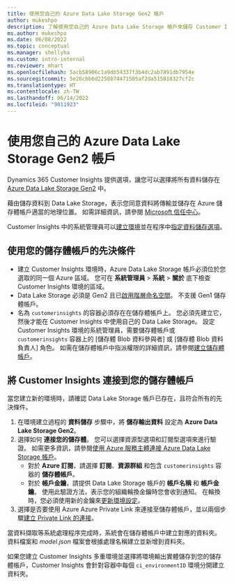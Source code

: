 ```yaml
---
title: 使用您自己的 Azure Data Lake Storage Gen2 帳戶
author: mukeshpo
description: 了解使用您自己的 Azure Data Lake Storage 帳戶來儲存 Customer Insights 資料的需求。
ms.author: mukeshpo
ms.date: 06/08/2022
ms.topic: conceptual
ms.manager: shellyha
ms.custom: intro-internal
ms.reviewer: mhart
ms.openlocfilehash: 5acb58906c1a9db54337f3b4dc2ab7891db7954e
ms.sourcegitcommit: 5e26cbb6d2258074471505af2da515818327cf2c
ms.translationtype: HT
ms.contentlocale: zh-TW
ms.lasthandoff: 06/14/2022
ms.locfileid: "9011923"
---
```

# <a name="use-your-own-azure-data-lake-storage-gen2-account"></a>使用您自己的 Azure Data Lake Storage Gen2 帳戶

Dynamics 365 Customer Insights 提供選項，讓您可以選擇將所有資料儲存在 [Azure Data Lake Storage Gen2](/azure/storage/blobs/data-lake-storage-introduction) 中。

藉由儲存資料到 Data Lake Storage，表示您同意資料將傳輸並儲存在 Azure 儲存體帳戶適當的地理位置。 如需詳細資訊，請參閱 [Microsoft 信任中心](https://www.microsoft.com/trust-center)。

Customer Insights 中的系統管理員可以[建立環境](create-environment.md)並在程序中[指定資料儲存選項](create-environment.md#step-2-configure-data-storage)。

## <a name="prerequisites-to-use-your-storage-account"></a>使用您的儲存體帳戶的先決條件

- 建立 Customer Insights 環境時，Azure Data Lake Storage 帳戶必須位於您選取的同一個 Azure 區域。 您可在 **系統管理員** > **系統** > **關於** 底下檢查 Customer Insights 環境的區域。
- Data Lake Storage 必須是 Gen2 且已[啟用階層命名空間](/azure/storage/blobs/create-data-lake-storage-account)。 不支援 Gen1 儲存體帳戶。
- 名為 `customerinsights` 的容器必須存在在儲存體帳戶上。 您必須先建立它，然後才能在 Customer Insights 中使用自己的 Data Lake Storage。 設定 Customer Insights 環境的系統管理員，需要儲存體帳戶或 `customerinsights` 容器上的 [儲存體 Blob 資料參與者] 或 [儲存體 Blob 資料負責人] 角色。 如需在儲存體帳戶中指派權限的詳細資訊，請參閱[建立儲存體帳戶](/azure/storage/common/storage-account-create?toc=%2Fazure%2Fstorage%2Fblobs%2Ftoc.json&tabs=azure-portal)。

## <a name="connect-customer-insights-with-your-storage-account"></a>將 Customer Insights 連接到您的儲存體帳戶

當您建立新的環境時，請確認 Data Lake Storage 帳戶已存在，且符合所有的先決條件。

1. 在環境建立過程的 **資料儲存** 步驟中，將 **儲存輸出資料** 設定為 **Azure Data Lake Storage Gen2**。
1. 選擇如何 **連接您的儲存體**。 您可以選擇資源型選項和訂閱型選項來進行驗證。 如需更多資訊，請參閱[使用 Azure 服務主體連接 Azure Data Lake Storage 帳戶](connect-service-principal.md)。
   - 對於 **Azure 訂閱**，請選擇 **訂閱**、**資源群組** 和包含 `customerinsights` 容器的 **儲存體帳戶**。
   - 對於 **帳戶金鑰**，請提供 Data Lake Storage 帳戶的 **帳戶名稱** 和 **帳戶金鑰**。 使用此驗證方法，表示您的組織輪換金鑰時您會收到通知。 在輪換時，您必須使用新的金鑰來[更新環境設定](manage-environments.md#edit-an-existing-environment)。
1. 選擇是否要使用 Azure Azure Private Link 來連接至儲存體帳戶，並以兩個步驟[建立 Private Link 的連接](security-overview.md#private-links-tab)。

當資料擷取等系統處理程序完成時，系統會在儲存體帳戶中建立對應的資料夾。 資料檔案和 *model.json* 檔案會根據處理名稱建立並新增到資料夾。

如果您建立 Customer Insights 多重環境並選擇將環境輸出實體儲存到您的儲存體帳戶，Customer Insights 會針對容器中每個 `ci_environmentID` 環境分開建立資料夾。
